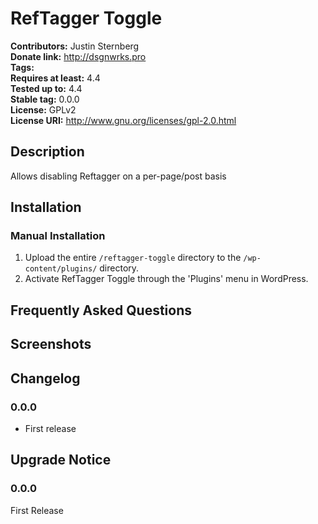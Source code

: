 # RefTagger Toggle #
**Contributors:**      Justin Sternberg  
**Donate link:**       http://dsgnwrks.pro  
**Tags:**  
**Requires at least:** 4.4  
**Tested up to:**      4.4  
**Stable tag:**        0.0.0  
**License:**           GPLv2  
**License URI:**       http://www.gnu.org/licenses/gpl-2.0.html  

## Description ##

Allows disabling Reftagger on a per-page/post basis

## Installation ##

### Manual Installation ###

1. Upload the entire `/reftagger-toggle` directory to the `/wp-content/plugins/` directory.
2. Activate RefTagger Toggle through the 'Plugins' menu in WordPress.

## Frequently Asked Questions ##


## Screenshots ##


## Changelog ##

### 0.0.0 ###
* First release

## Upgrade Notice ##

### 0.0.0 ###
First Release
